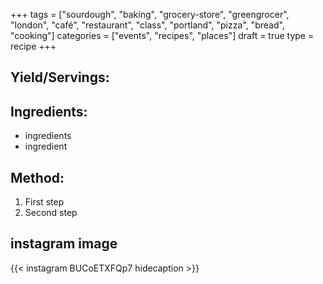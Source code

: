 +++
tags = ["sourdough", "baking", "grocery-store", "greengrocer", "london", "café", "restaurant", "class", "portland", "pizza", "bread", "cooking"]
categories = ["events", "recipes", "places"]
draft = true
type = recipe
+++

## Yield/Servings:
## Ingredients:
* ingredients
* ingredient

## Method:
1. First step
2. Second step

## instagram image

{{< instagram BUCoETXFQp7 hidecaption >}}
